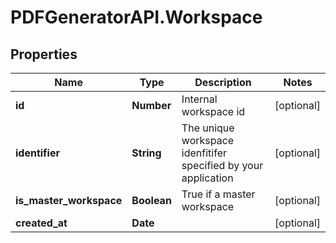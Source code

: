 # PDFGeneratorAPI.Workspace

## Properties

Name | Type | Description | Notes
------------ | ------------- | ------------- | -------------
**id** | **Number** | Internal workspace id | [optional] 
**identifier** | **String** | The unique workspace idenfitifer specified by your application | [optional] 
**is_master_workspace** | **Boolean** | True if a master workspace | [optional] 
**created_at** | **Date** |  | [optional] 


